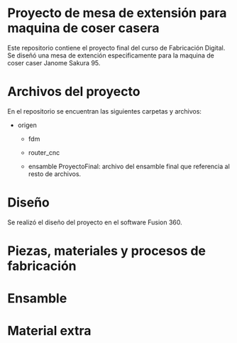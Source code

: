 # Proyecto de mesa de extensión para maquina de coser casera

Este repositorio contiene el proyecto final del curso de Fabricación Digital. Se diseñó una mesa de extención especificamente para la maquina de coser caser Janome Sakura 95. 


# Archivos del proyecto
En el repositorio se encuentran las siguientes carpetas y archivos:

- origen
    - fdm

    - router_cnc

    - ensamble
        ProyectoFinal: archivo del ensamble final que referencia al resto de archivos.

# Diseño
Se realizó el diseño del proyecto en el software Fusion 360.


# Piezas, materiales y procesos de fabricación



# Ensamble



# Material extra



